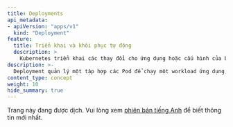 ```yaml
---
title: Deployments
api_metadata:
- apiVersion: "apps/v1"
  kind: "Deployment"
feature:
  title: Triển khai và khôi phục tự động
  description: >
    Kubernetes triển khai các thay đổi cho ứng dụng hoặc cấu hình của bạn một cách tuần tự, đồng thời giám sát tình trạng sức khỏe của ứng dụng để đảm bảo không tắt tất cả các phiên bản cùng một lúc. Nếu có vấn đề xảy ra, Kubernetes sẽ tự động khôi phục thay đổi cho bạn. Tận dụng lợi thế của hệ sinh thái các giải pháp triển khai đang phát triển.
description: >-
  Deployment quản lý một tập hợp các Pod để chạy một workload ứng dụng, thường là những ứng dụng không duy trì trạng thái.
content_type: concept
weight: 10
hide_summary: true
---
```


<!-- overview -->

Trang này đang được dịch. Vui lòng xem [phiên bản tiếng Anh](https://kubernetes.io/docs/concepts/workloads/controllers/deployment/) để biết thông tin mới nhất.
